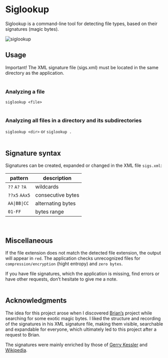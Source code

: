 # Siglookup

Siglookup is a command-line tool for detecting file types, based on their signatures (magic bytes).

![siglookup](https://github.com/huebicode/siglookup/assets/3885373/ed0ccf37-5c06-4dbc-bcf5-769b98c6f420)

## Usage
Important! The XML signature file (sigs.xml) must be located in the same directory as the application.
<br><br>

### Analyzing a file
`siglookup <file>`
<br><br>

### Analyzing all files in a directory and its subdirectories
`siglookup <dir>` or `siglookup .`
<br><br>

## Signature syntax
Signatures can be created, expanded or changed in the XML file `sigs.xml`: 

| pattern         | description        |
| --------------- | ---------------    |
| `??` `A?` `?A`  | wildcards          |
| `??x5` `AAx5`   | consecutive bytes  |
| `AA\|BB\|CC`    | alternating  bytes |
| `01-FF`         | bytes range        |
<br>

## Miscellaneous
If the file extension does not match the detected file extension, the output will appear in `red`. The application checks unrecognized files for `compression/encryption` (hight entropy) and `zero bytes`.

If you have file signatures, which the application is missing, find errors or have other requests, don’t hesitate to give me a note.
<br><br>

## Acknowledgments
The idea for this project arose when I discovered [Brian’s](https://github.com/brianary/magicnumber-lite) project while searching for some exotic magic bytes. I liked the structure and recording of the signatures in his XML signature file, making them visible, searchable and expandable for everyone, which ultimately led to this project after a request to Brian. 

The signatures were mainly enriched by those of [Gerry Kessler](https://www.garykessler.net/library/file_sigs.html) and [Wikipedia](https://en.wikipedia.org/wiki/List_of_file_signatures).
